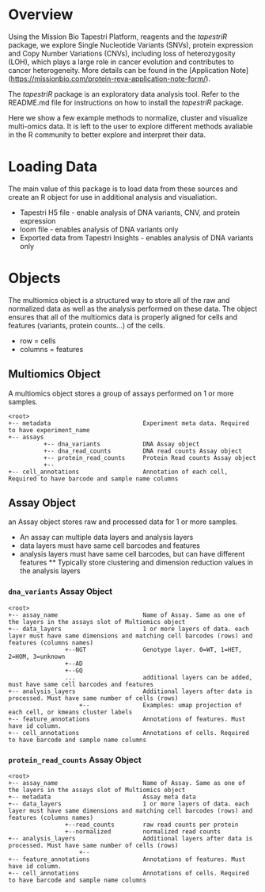 # Overview

Using the Mission Bio Tapestri Platform, reagents and the *tapestriR* package, we explore Single Nucleotide Variants (SNVs), protein expression and Copy Number Variations (CNVs), including loss of heterozygosity (LOH), which plays a large role in cancer evolution and contributes to cancer heterogeneity. More details can be found in the [Application Note] (https://missionbio.com/protein-reva-application-note-form/). 

The *tapestriR* package is an exploratory data analysis tool. Refer to the README.md file for instructions on how to install the *tapestriR* package. 

Here we show a few example methods to normalize, cluster and visualize multi-omics data. It is left to the user to explore different methods avaliable in the R community to better explore and interpret their data. 

# Loading Data

The main value of this package is to load data from these sources and create an R object for use in additional analysis and visualiation.
* Tapestri H5 file - enable analysis of DNA variants, CNV, and protein expression
* loom file - enables analysis of DNA variants only
* Exported data from Tapestri Insights - enables analysis of DNA variants only

# Objects
The multiomics object is a structured way to store all of the raw and normalized data as well as the analysis performed on these data. The object ensures that all of the multiomics data is properly aligned for cells and features (variants, protein counts...) of the cells.

* row = cells
* columns = features

## Multiomics Object

A multiomics object stores a group of assays performed on 1 or more samples. 

```
<root>
+-- metadata                          Experiment meta data. Required to have experiment_name
+-- assays
          +-- dna_variants            DNA Assay object
          +-- dna_read_counts         DNA read counts Assay object
          +-- protein_read_counts     Protein Read counts Assay object
          +--
+-- cell_annotations                  Annotation of each cell, Required to have barcode and sample name columns

```


## Assay Object

an Assay object stores raw and processed data for 1 or more samples. 

* An assay can multiple data layers and analysis layers
* data layers must have same cell barcodes and features
* analysis layers must have same cell barcodes, but can have different features
** Typically store clustering and dimension reduction values in the analysis layers 

### `dna_variants` Assay Object

```
<root>
+-- assay_name                        Name of Assay. Same as one of the layers in the assays slot of Multiomics object
+-- data_layers                       1 or more layers of data. each layer must have same dimensions and matching cell barcodes (rows) and features (columns names) 
                +--NGT                Genotype layer. 0=WT, 1=HET, 2=HOM, 3=unknown
                +--AD
                +--GQ
                ...                   additional layers can be added, must have same cell barcodes and features 
+-- analysis_layers                   Additional layers after data is processed. Must have same number of cells (rows) 
                    +--               Examples: umap projection of each cell, or kmeans cluster labels
+-- feature_annotations               Annotations of features. Must have id column.
+-- cell_annotations                  Annotations of cells. Required to have barcode and sample name columns 
```


### `protein_read_counts` Assay Object

```
<root>
+-- assay_name                        Name of Assay. Same as one of the layers in the assays slot of Multiomics object
+-- metadata                          Assay meta data
+-- data_layers                       1 or more layers of data. each layer must have same dimensions and matching cell barcodes (rows) and features (columns names) 
                +--read_counts        raw read counts per protein
                +--normalized         normalized read counts
+-- analysis_layers                   Additional layers after data is processed. Must have same number of cells (rows) 
                    +--
+-- feature_annotations               Annotations of features. Must have id column.
+-- cell_annotations                  Annotations of cells. Required to have barcode and sample name columns 
```


